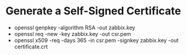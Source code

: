 # Generate a Self-Signed Certificate
 - openssl genpkey -algorithm RSA -out zabbix.key
 - openssl req -new -key zabbix.key -out csr.pem
 - openssl x509 -req -days 365 -in csr.pem -signkey zabbix.key -out certificate.crt